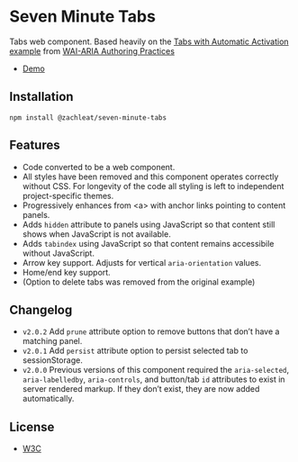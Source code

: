 # Seven Minute Tabs

Tabs web component. Based heavily on the [Tabs with Automatic Activation example](https://www.w3.org/TR/wai-aria-practices/examples/tabs/tabs-1/tabs.html) from [WAI-ARIA Authoring Practices](https://www.w3.org/TR/wai-aria-practices/#tabpanel)

* [Demo](https://zachleat.github.io/seven-minute-tabs/demo.html)

## Installation

```
npm install @zachleat/seven-minute-tabs
```

## Features

* Code converted to be a web component.
* All styles have been removed and this component operates correctly without CSS. For longevity of the code all styling is left to independent project-specific themes.
* Progressively enhances from &lt;a&gt; with anchor links pointing to content panels.
* Adds `hidden` attribute to panels using JavaScript so that content still shows when JavaScript is not available.
* Adds `tabindex` using JavaScript so that content remains accessibile without JavaScript.
* Arrow key support. Adjusts for vertical `aria-orientation` values.
* Home/end key support.
* (Option to delete tabs was removed from the original example)

## Changelog

* `v2.0.2` Add `prune` attribute option to remove buttons that don’t have a matching panel.
* `v2.0.1` Add `persist` attribute option to persist selected tab to sessionStorage.
* `v2.0.0` Previous versions of this component required the `aria-selected`, `aria-labelledby`, `aria-controls`, and button/tab `id` attributes to exist in server rendered markup. If they don’t exist, they are now added automatically.


## License

* [W3C](https://www.w3.org/Consortium/Legal/2015/copyright-software-and-document)